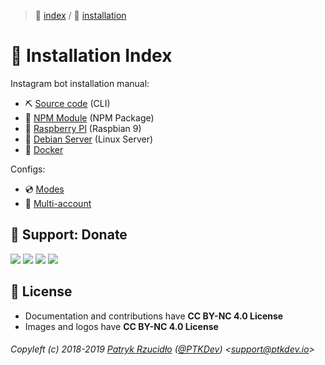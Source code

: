 > 📌 [index](../../README.md) / 💾 [installation](README.md)

# 📎 Installation Index
Instagram bot installation manual:
  - ⛏ [Source code](./source/README.md) (CLI)
  - 🔨 [NPM Module](./npm/README.md) (NPM Package)
  - 🦀 [Raspberry PI](./raspberry/README.md) (Raspbian 9)
  - 🐧 [Debian Server](./linux/README.md) (Linux Server)
  - 🐳 [Docker](./docker/README.md)

Configs:
  - 💿 [Modes](../configs/modes/README.md)
  - 📀 [Multi-account](../configs/multiaccount/README.md)

## 🎁 Support: Donate
[![](https://img.shields.io/badge/donate-paypal-005EA6.svg)](http://paypal.ptkdev.io) [![](https://img.shields.io/badge/donate-patreon-F87668.svg)](http://patreon.ptkdev.io) [![](https://img.shields.io/badge/donate-opencollective-5DA4F9.svg)](http://opencollective.ptkdev.io) [![](https://img.shields.io/badge/buy%20me-coffee-4B788C.svg)](http://coffee.ptkdev.io)

## 💫 License
* Documentation and contributions have **CC BY-NC 4.0 License**
* Images and logos have **CC BY-NC 4.0 License**

###### Copyleft (c) 2018-2019 [Patryk Rzucidło](https://ptk.dev) ([@PTKDev](https://twitter.com/ptkdev)) <[support@ptkdev.io](mailto:support@ptkdev.io)>